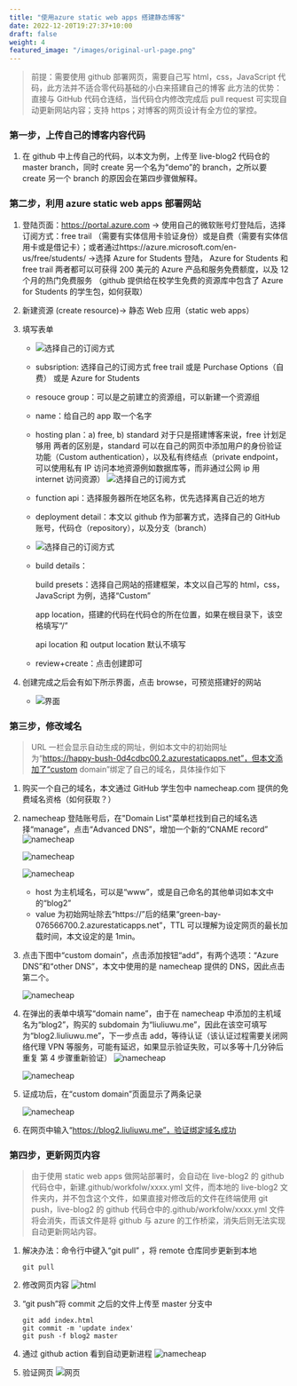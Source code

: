 ```yaml
---
title: "使用azure static web apps 搭建静态博客"
date: 2022-12-20T19:27:37+10:00
draft: false
weight: 4
featured_image: "/images/original-url-page.png"
---
```


> 前提：需要使用 github 部署网页，需要自己写 html，css，JavaScript 代码，此方法并不适合零代码基础的小白来搭建自己的博客
> 此方法的优势：直接与 GitHub 代码仓连结，当代码仓内修改完成后 pull request 可实现自动更新网站内容；支持 https；对博客的网页设计有全方位的掌控。

 <!--more-->

### 第一步，上传自己的博客内容代码

1. 在 github 中上传自己的代码，以本文为例，上传至 live-blog2 代码仓的 master branch，同时 create 另一个名为“demo”的 branch，之所以要 create 另一个 branch 的原因会在第四步骤做解释。

### 第二步，利用 azure static web apps 部署网站

1. 登陆页面：https://portal.azure.com -> 使用自己的微软账号灯登陆后，选择订阅方式：free trail （需要有实体信用卡验证身份）或是自费（需要有实体信用卡或是借记卡）；或者通过https://azure.microsoft.com/en-us/free/students/ ->选择 Azure for Students 登陆， Azure for Students 和 free trail 两者都可以可获得 200 美元的 Azure 产品和服务免费额度，以及 12 个月的热门免费服务
   （github 提供给在校学生免费的资源库中包含了 Azure for Students 的学生包，如何获取）
2. 新建资源 (create resource)-> 静态 Web 应用（static web apps）
3. 填写表单

   - ![选择自己的订阅方式](https://i.postimg.cc/mgt4QHSp/azure-static-web-app1.png "subscribe01")
   - subsription: 选择自己的订阅方式
     free trail 或是 Purchase Options（自费） 或是 Azure for Students
   - resouce group：可以是之前建立的资源组，可以新建一个资源组
   - name：给自己的 app 取一个名字
   - hosting plan：a) free, b) standard
     对于只是搭建博客来说，free 计划足够用
     两者的区别是，standard 可以在自己的网页中添加用户的身份验证功能（Custom authentication），以及私有终结点（private endpoint，可以使用私有 IP 访问本地资源例如数据库等，而非通过公网 ip 用 internet 访问资源）
     ![选择自己的订阅方式](https://i.postimg.cc/hjbRSbSv/azure-static-web-app2.png "subscribe02")
   - function api：选择服务器所在地区名称，优先选择离自己近的地方
   - deployment detail：本文以 github 作为部署方式，选择自己的 GitHub 账号，代码仓（repository），以及分支（branch）
   - ![选择自己的订阅方式](https://i.postimg.cc/50fkmcV9/azure-static-web-app3.png "subscribe03")

   - build details：

     build presets：选择自己网站的搭建框架，本文以自己写的 html，css，JavaScript 为例，选择“Custom”

     app location，搭建的代码在代码仓的所在位置，如果在根目录下，该空格填写“/”

     api location 和 output location 默认不填写

   - review+create：点击创建即可

4. 创建完成之后会有如下所示界面，点击 browse，可预览搭建好的网站

   - ![界面](https://i.postimg.cc/qR7xRprK/azure-static-web-app4.png "subscribe04")

### 第三步，修改域名

> URL 一栏会显示自动生成的网址，例如本文中的初始网址为“https://happy-bush-0d4cdbc00.2.azurestaticapps.net”，但本文添加了“custom domain”绑定了自己的域名，具体操作如下

1. 购买一个自己的域名，本文通过 GitHub 学生包中 namecheap.com 提供的免费域名资格（如何获取？）
2. namecheap 登陆账号后，在"Domain List"菜单栏找到自己的域名选择“manage”，点击“Advanced DNS”，增加一个新的“CNAME record”
   ![namecheap](https://i.postimg.cc/przhXCBm/namecheap1.png "namecheap1")

   ![namecheap](https://i.postimg.cc/yd9YFd35/namecheap.png "namecheap2")

   ![namecheap](https://i.postimg.cc/fRrwpXxp/namecheap2.png "namecheap3")

   - host 为主机域名，可以是“www”，或是自己命名的其他单词如本文中的“blog2”
   - value 为初始网址除去“https://”后的结果“green-bay-076566700.2.azurestaticapps.net”，TTL 可以理解为设定网页的最长加载时间，本文设定的是 1min。

3. 点击下图中“custom domain”，点击添加按钮“add”，有两个选项：“Azure DNS”和“other DNS”，本文中使用的是 namecheap 提供的 DNS，因此点击第二个。

   ![namecheap](https://i.postimg.cc/FzWqzbsQ/domain-DNS.png "domain")

4. 在弹出的表单中填写“domain name”，由于在 namecheap 中添加的主机域名为“blog2”，购买的 subdomain 为“liuliuwu.me”，因此在该空可填写为“blog2.liuliuwu.me”，下一步点击 add，等待认证（该认证过程需要关闭网络代理 VPN 等服务，可能有延迟，如果显示验证失败，可以多等十几分钟后重复 第 4 步骤重新验证）
   ![namecheap](https://i.postimg.cc/MTh5FsTH/domain1.png "domain")

   ![namecheap](https://i.postimg.cc/PrKZL3jD/domain-DNS2.png "domain")

5. 证成功后，在“custom domain”页面显示了两条记录

   ![namecheap](https://i.postimg.cc/PrKZL3jD/domain-DNS2.png "domain")

6. 在网页中输入“https://blog2.liuliuwu.me”，验证绑定域名成功

### 第四步，更新网页内容

> 由于使用 static web apps 做网站部署时，会自动在 live-blog2 的 github 代码仓中，新建.github/workfolw/xxxx.yml 文件，而本地的 live-blog2 文件夹内，并不包含这个文件，如果直接对修改后的文件在终端使用 git push，live-blog2 的 github 代码仓中的.github/workfolw/xxxx.yml 文件将会消失，而该文件是将 github 与 azure 的工作桥梁，消失后则无法实现自动更新网站内容。

1. 解决办法：命令行中键入“git pull” ，将 remote 仓库同步更新到本地

   ```
   git pull
   ```

2. 修改网页内容
   ![html](https://i.postimg.cc/4y7rmJB3/change-master.png)

3. “git push”将 commit 之后的文件上传至 master 分支中

   ```
   git add index.html
   git commit -m 'update index'
   git push -f blog2 master
   ```

4. 通过 github action 看到自动更新进程
   ![namecheap](https://i.postimg.cc/htTQVTfL/master-github-action.png "domain")

5. 验证网页
   ![网页](https://i.postimg.cc/0y0mL7P8/test-master.png "blog page")
